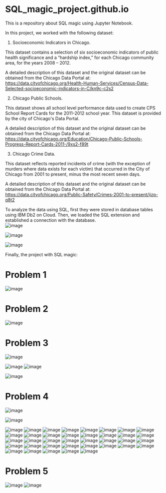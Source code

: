 # SQL_magic_project.github.io
This is a repository about SQL magic using Jupyter Notebook.

In this project, we worked with the following dataset:

1. Socioeconomic Indicators in Chicago. 

This dataset contains a selection of six socioeconomic indicators of public health significance and a “hardship index,” for each Chicago community area, for the years 2008 – 2012.

A detailed description of this dataset and the original dataset can be obtained from the Chicago Data Portal at: https://data.cityofchicago.org/Health-Human-Services/Census-Data-Selected-socioeconomic-indicators-in-C/kn9c-c2s2

2. Chicago Public Schools.

This dataset shows all school level performance data used to create CPS School Report Cards for the 2011-2012 school year. This dataset is provided by the city of Chicago's Data Portal.

A detailed description of this dataset and the original dataset can be obtained from the Chicago Data Portal at: https://data.cityofchicago.org/Education/Chicago-Public-Schools-Progress-Report-Cards-2011-/9xs2-f89t

3. Chicago Crime Data.

This dataset reflects reported incidents of crime (with the exception of murders where data exists for each victim) that occurred in the City of Chicago from 2001 to present, minus the most recent seven days.

A detailed description of this dataset and the original dataset can be obtained from the Chicago Data Portal at: https://data.cityofchicago.org/Public-Safety/Crimes-2001-to-present/ijzp-q8t2

To analyze the data using SQL, first they were stored in database tables using IBM Db2 on Cloud. Then, we loaded the SQL extension and established a connection with the database.  
![image](https://user-images.githubusercontent.com/81119854/126712206-850372a8-5779-4d92-b6f2-4356244d24c6.png)

![image](https://user-images.githubusercontent.com/81119854/126712258-730e9557-c913-4870-9e6d-f3dc4a560e92.png)

![image](https://user-images.githubusercontent.com/81119854/126712293-1634b264-e6e7-4c5c-98d4-3fdb3914e13b.png)

Finally, the project with SQL magic:

# Problem 1

![image](https://user-images.githubusercontent.com/81119854/126712628-8f47f8df-7974-40c3-aecf-8ad94e8f861f.png)

# Problem 2 

![image](https://user-images.githubusercontent.com/81119854/126712718-2e08aa38-735d-4d46-8f46-b41e8e4d1590.png)

# Problem 3 

![image](https://user-images.githubusercontent.com/81119854/126712760-348a780f-dd08-4e4d-90e5-23ba1910fefa.png)

![image](https://user-images.githubusercontent.com/81119854/126712822-5ca46562-de25-47e3-ad69-d759ef211ae4.png)
![image](https://user-images.githubusercontent.com/81119854/126712846-21897507-87c5-482e-baeb-b635a72aad70.png)

![image](https://user-images.githubusercontent.com/81119854/126712871-bf68177a-dcb8-46c8-853c-cae965722df3.png)

# Problem 4

![image](https://user-images.githubusercontent.com/81119854/126713180-ee400a8d-ba64-49b2-b681-7954e7e3728e.png)

![image](https://user-images.githubusercontent.com/81119854/126713207-eb02b93a-f197-415c-b75f-06cf0ab45a8e.png)

![image](https://user-images.githubusercontent.com/81119854/126713240-43b098b5-fa2d-4da3-a566-97ae75fe4055.png)
![image](https://user-images.githubusercontent.com/81119854/126713274-3a084eb3-c577-4321-bbd3-0f2ca4f9b3cc.png)
![image](https://user-images.githubusercontent.com/81119854/126713310-01acdba5-7c8e-484e-8c13-352516376182.png)
![image](https://user-images.githubusercontent.com/81119854/126713353-6c00546b-61d9-4e68-a8b0-f1d318584d09.png)
![image](https://user-images.githubusercontent.com/81119854/126713402-a7fea198-2cfb-4505-aa94-11c1914547e6.png)
![image](https://user-images.githubusercontent.com/81119854/126713444-2ee9874c-b704-46dd-bc91-cbb5f375ef40.png)
![image](https://user-images.githubusercontent.com/81119854/126713484-c0621925-a81b-4ed2-a460-3dc926baf752.png)
![image](https://user-images.githubusercontent.com/81119854/126713524-c125f8e4-9255-444a-a3dc-b05e71d916e8.png)
![image](https://user-images.githubusercontent.com/81119854/126713592-00d6aa6b-31bc-4db6-a203-71b3bdc57506.png)
![image](https://user-images.githubusercontent.com/81119854/126713647-a2f252fd-b40e-436c-b085-1d7ba2c2d7c9.png)
![image](https://user-images.githubusercontent.com/81119854/126713671-d1895fb7-ee4b-4f70-bd29-18c44aab9f1f.png)
![image](https://user-images.githubusercontent.com/81119854/126713706-2e018214-4439-4b07-b269-82e7a809be36.png)
![image](https://user-images.githubusercontent.com/81119854/126713745-1897442f-fabd-4a28-a96b-07309ffc0dfe.png)
![image](https://user-images.githubusercontent.com/81119854/126713776-4b3cd355-fd0d-4445-9834-7be5d56d59f9.png)
![image](https://user-images.githubusercontent.com/81119854/126713803-0d4f69e8-c7e4-4101-8f23-80dbb39ba7c9.png)
![image](https://user-images.githubusercontent.com/81119854/126713833-bc5da205-0d02-4269-a523-44d3b027b88a.png)
![image](https://user-images.githubusercontent.com/81119854/126713868-33f7a850-03dd-4fb3-b0a0-44c08bb07312.png)
![image](https://user-images.githubusercontent.com/81119854/126713915-1044b5c1-3e91-439b-a798-ed59e9c6f588.png)
![image](https://user-images.githubusercontent.com/81119854/126713950-946d5d64-ec48-4838-b26a-166186e7635d.png)
![image](https://user-images.githubusercontent.com/81119854/126713988-c432e9b2-3988-44e6-aa23-0fab2ec89bf8.png)
![image](https://user-images.githubusercontent.com/81119854/126714023-4bba4f50-a486-46f5-9fb8-71e6113a9899.png)
![image](https://user-images.githubusercontent.com/81119854/126714050-e8c55874-249c-4be5-bf34-f70862bcc1a0.png)
![image](https://user-images.githubusercontent.com/81119854/126714070-f8d602d6-81cc-4620-9fa7-46d4b128d95c.png)
![image](https://user-images.githubusercontent.com/81119854/126714097-45e4071c-2b03-42c8-8522-4d1b25864e3d.png)
![image](https://user-images.githubusercontent.com/81119854/126714126-620cdd7b-7497-41f7-852f-8464e2f8bc23.png)
![image](https://user-images.githubusercontent.com/81119854/126714158-ba035263-a3da-4d19-8c15-b49c60f3835d.png)
![image](https://user-images.githubusercontent.com/81119854/126714188-28bae506-cdb6-426f-9a2d-6220b671a0ea.png)
![image](https://user-images.githubusercontent.com/81119854/126714224-9d2323f2-85c1-44d1-a48a-fd39d846eb38.png)
![image](https://user-images.githubusercontent.com/81119854/126714256-94c19ece-c026-4728-9d32-d412930049c0.png)
![image](https://user-images.githubusercontent.com/81119854/126714297-a3e9814f-94e1-45fd-b740-0ad216214fd5.png)
![image](https://user-images.githubusercontent.com/81119854/126714335-1a816214-b71a-4a2b-adf9-ddf8cc0f76b0.png)
![image](https://user-images.githubusercontent.com/81119854/126714380-6506d8a6-28ed-4d0e-930e-f2cd2f565adc.png)
![image](https://user-images.githubusercontent.com/81119854/126714421-4cdee1ff-f180-4b99-942b-7cb1727cc3b3.png)
![image](https://user-images.githubusercontent.com/81119854/126714478-ad60338f-1389-4b5b-ae9c-3c80ed8bf34d.png)
![image](https://user-images.githubusercontent.com/81119854/126714505-e189be31-8612-4354-aebf-43e50354e734.png)
![image](https://user-images.githubusercontent.com/81119854/126714539-1c285c7b-94c3-4363-b37e-dc613fde556a.png)
![image](https://user-images.githubusercontent.com/81119854/126714564-14ce53ae-2153-4516-b313-6fd212f182bc.png)

# Problem 5

![image](https://user-images.githubusercontent.com/81119854/126714726-0a3796c7-44cd-4c57-930d-5ee5d9a0d288.png)
![image](https://user-images.githubusercontent.com/81119854/126714765-0746e788-bcdd-490a-9b19-188939f5e002.png)



































